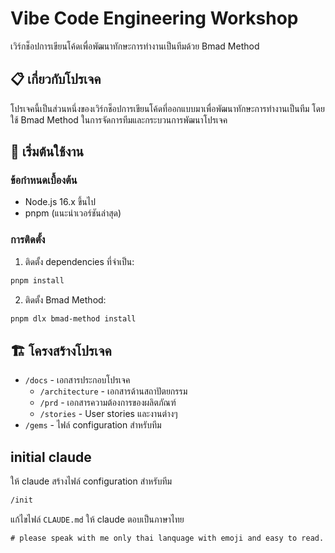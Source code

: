 # Vibe Code Engineering Workshop

เวิร์กช็อปการเขียนโค้ดเพื่อพัฒนาทักษะการทำงานเป็นทีมด้วย Bmad Method

## 📋 เกี่ยวกับโปรเจค

โปรเจคนี้เป็นส่วนหนึ่งของเวิร์กช็อปการเขียนโค้ดที่ออกแบบมาเพื่อพัฒนาทักษะการทำงานเป็นทีม โดยใช้ Bmad Method ในการจัดการทีมและกระบวนการพัฒนาโปรเจค

## 🚀 เริ่มต้นใช้งาน

### ข้อกำหนดเบื้องต้น

- Node.js 16.x ขึ้นไป
- pnpm (แนะนำเวอร์ชันล่าสุด)

### การติดตั้ง

1. ติดตั้ง dependencies ที่จำเป็น:

```bash
pnpm install
```

2. ติดตั้ง Bmad Method:

```bash
pnpm dlx bmad-method install
```

## 🏗️ โครงสร้างโปรเจค

- `/docs` - เอกสารประกอบโปรเจค
  - `/architecture` - เอกสารด้านสถาปัตยกรรม
  - `/prd` - เอกสารความต้องการของผลิตภัณฑ์
  - `/stories` - User stories และงานต่างๆ
- `/gems` - ไฟล์ configuration สำหรับทีม

## initial claude

ให้ claude สร้างไฟล์ configuration สำหรับทีม

```bash
/init
```

แก้ไขไฟล์ `CLAUDE.md` ให้ claude ตอบเป็นภาษาไทย

```text
# please speak with me only thai lanquage with emoji and easy to read.
```


